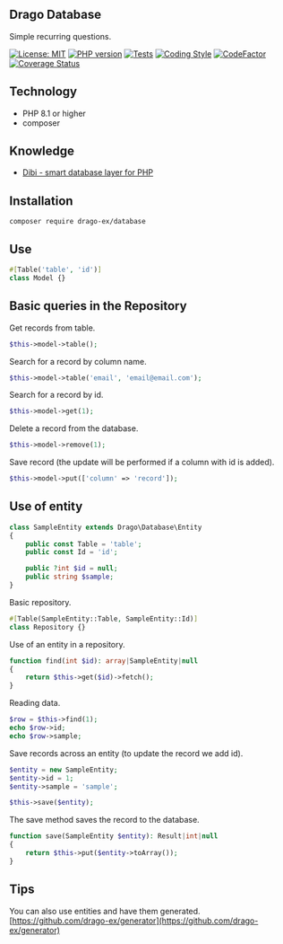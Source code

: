 ## Drago Database
Simple recurring questions.

[![License: MIT](https://img.shields.io/badge/License-MIT-yellow.svg)](https://raw.githubusercontent.com/drago-ex/database/master/license.md)
[![PHP version](https://badge.fury.io/ph/drago-ex%2Fdatabase.svg)](https://badge.fury.io/ph/drago-ex%2Fdatabase)
[![Tests](https://github.com/drago-ex/database/actions/workflows/tests.yml/badge.svg)](https://github.com/drago-ex/database/actions/workflows/tests.yml)
[![Coding Style](https://github.com/drago-ex/database/actions/workflows/coding-style.yml/badge.svg)](https://github.com/drago-ex/database/actions/workflows/coding-style.yml)
[![CodeFactor](https://www.codefactor.io/repository/github/drago-ex/database/badge)](https://www.codefactor.io/repository/github/drago-ex/database)
[![Coverage Status](https://coveralls.io/repos/github/drago-ex/database/badge.svg?branch=master)](https://coveralls.io/github/drago-ex/database?branch=master)

## Technology
- PHP 8.1 or higher
- composer

## Knowledge
- [Dibi - smart database layer for PHP](https://github.com/dg/dibi)

## Installation
```
composer require drago-ex/database
```

## Use
```php
#[Table('table', 'id')]
class Model {}
```

## Basic queries in the Repository

Get records from table.
```php
$this->model->table();
```

Search for a record by column name.
```php
$this->model->table('email', 'email@email.com');
```

Search for a record by id.
```php
$this->model->get(1);
```

Delete a record from the database.
```php
$this->model->remove(1);
```

Save record (the update will be performed if a column with id is added).
```php
$this->model->put(['column' => 'record']);
```

## Use of entity
```php
class SampleEntity extends Drago\Database\Entity
{
	public const Table = 'table';
	public const Id = 'id';

	public ?int $id = null;
	public string $sample;
}
```

Basic repository.
```php
#[Table(SampleEntity::Table, SampleEntity::Id)]
class Repository {}
```

Use of an entity in a repository.
```php
function find(int $id): array|SampleEntity|null
{
	return $this->get($id)->fetch();
}
```

Reading data.
```php
$row = $this->find(1);
echo $row->id;
echo $row->sample;
```

Save records across an entity (to update the record we add id).
```php
$entity = new SampleEntity;
$entity->id = 1;
$entity->sample = 'sample';

$this->save($entity);
```

The save method saves the record to the database.
```php
function save(SampleEntity $entity): Result|int|null
{
	return $this->put($entity->toArray());
}
```

## Tips
You can also use entities and have them generated. [https://github.com/drago-ex/generator](https://github.com/drago-ex/generator)
